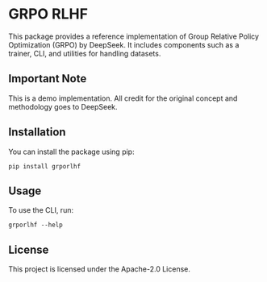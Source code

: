 # GRPO RLHF

This package provides a reference implementation of Group Relative Policy Optimization (GRPO) by DeepSeek. It includes components such as a trainer, CLI, and utilities for handling datasets.

## Important Note

This is a demo implementation. All credit for the original concept and methodology goes to DeepSeek.

## Installation

You can install the package using pip:

```
pip install grporlhf
```

## Usage

To use the CLI, run:

```
grporlhf --help
```

## License

This project is licensed under the Apache-2.0 License. 